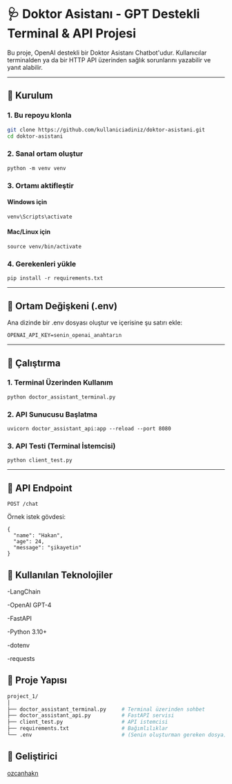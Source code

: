 # 🩺 Doktor Asistanı - GPT Destekli Terminal & API Projesi

Bu proje, OpenAI destekli bir Doktor Asistanı Chatbot'udur. Kullanıcılar terminalden ya da bir HTTP API üzerinden sağlık sorunlarını yazabilir ve yanıt alabilir.

---

## 🔧 Kurulum

### 1. Bu repoyu klonla
```bash
git clone https://github.com/kullaniciadiniz/doktor-asistani.git
cd doktor-asistani
```

### 2. Sanal ortam oluştur
```python -m venv venv```

### 3. Ortamı aktifleştir

#### Windows için

```venv\Scripts\activate```

#### Mac/Linux için

```source venv/bin/activate```

### 4. Gerekenleri yükle

```pip install -r requirements.txt```

---

## 🔑 Ortam Değişkeni (.env)

Ana dizinde bir .env dosyası oluştur ve içerisine şu satırı ekle:

```OPENAI_API_KEY=senin_openai_anahtarın```

---

## 🚀 Çalıştırma

### 1. Terminal Üzerinden Kullanım

```python doctor_assistant_terminal.py```

### 2. API Sunucusu Başlatma

```uvicorn doctor_assistant_api:app --reload --port 8080```

### 3. API Testi (Terminal İstemcisi)

```python client_test.py```

---

## 🧪 API Endpoint
```POST /chat```

Örnek istek gövdesi:

```
{
  "name": "Hakan",
  "age": 24,
  "message": "şikayetin"
}
```


## 🧠 Kullanılan Teknolojiler

-LangChain

-OpenAI GPT-4

-FastAPI

-Python 3.10+

-dotenv

-requests


## 📂 Proje Yapısı
```bash
project_1/
│
├── doctor_assistant_terminal.py     # Terminal üzerinden sohbet
├── doctor_assistant_api.py          # FastAPI servisi
├── client_test.py                   # API istemcisi
├── requirements.txt                 # Bağımlılıklar
└── .env                             # (Senin oluşturman gereken dosya)
```


## 👤 Geliştirici
[ozcanhakn](https://github.com/ozcanhakn)

